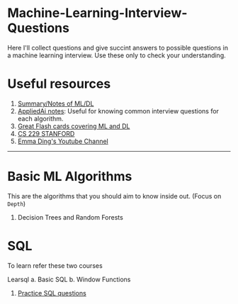 # Machine-Learning-Interview-Questions
Here I'll collect questions and give succint answers to possible questions in a machine learning interview. Use these only to check your understanding.

# Useful resources

1. [Summary/Notes of ML/DL](https://stanford.edu/~shervine/teaching/cs-229/)
2. [AppliedAi notes](https://github.com/raveendarv/AppliedAiCourse-AssignmentAndNotes): Useful for knowing common interview questions for each algorithm.
3. [Great Flash cards covering ML and DL](https://github.com/b7leung/MLE-Flashcards)
4. [CS 229 STANFORD](https://cs229.stanford.edu/syllabus-summer2019.html)
5. [Emma Ding's Youtube Channel](https://www.youtube.com/@DataInterviewPro)


--------
# Basic ML Algorithms

This are the algorithms that you should aim to know inside out. (Focus on `Depth`)

1. Decision Trees and Random Forests


# SQL

To learn refer these two courses

Learsql a. Basic SQL b. Window Functions


1. [Practice SQL questions](https://www.interviewquery.com/questions?searchQuery=&searchQuestionTag=&searchCompany=&ordering=Recommended&pageSize=50&page=0&tags=Pandas&tags=SQL&tags=R&tags=Database+Design&extraFilters=Popular)
